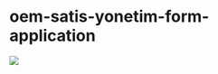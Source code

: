 # oem-satis-yonetim-form-application

![](https://github.com/alikaanduman/oem-satis-yonetim-form-application/blob/main/pc%20satis.png)

